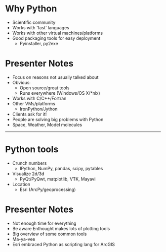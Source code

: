# Why Python

- Scientific community
- Works with 'fast' languages
- Works with other virtual machines/platforms
- Good packaging tools for easy deployment
    - Pyinstaller, py2exe

# Presenter Notes

- Focus on reasons not usually talked about
- Obvious:
    - Open source/great tools
    - Runs everywhere (Windows/OS X/*nix)
- Works with C/C++/Fortran
- Other VMs/platforms
    - IronPython/Jython
- Clients ask for it!
- People are solving big problems with Python
- Space, Weather, Model molecules

--------------------------------------------------

# Python tools

- Crunch numbers
    - IPython, NumPy, pandas, scipy, pytables
- Visualize 2d/3d
    - PyQt/PyQwt, matplotlib, VTK, Mayavi
- Location
    - Esri (ArcPy/geoprocessing)

# Presenter Notes

- Not enough time for everything
- Be aware Enthought makes lots of plotting tools
- Big overview of some common tools
- Ma-ya-vee
- Esri embraced Python as scripting lang for ArcGIS
